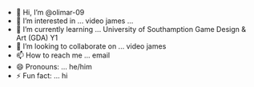 - 👋 Hi, I’m @olimar-09
- 👀 I’m interested in ... video james ...
- 🌱 I’m currently learning ... University of Southamption Game Design & Art (GDA) Y1
- 💞️ I’m looking to collaborate on ... video james
- 📫 How to reach me ... email
- 😄 Pronouns: ... he/him
- ⚡ Fun fact: ... hi
<!---
olimar-09/olimar-09 is a ✨ special ✨ repository because its `README.md` (this file) appears on your GitHub profile.
You can click the Preview link to take a look at your changes.
--->
